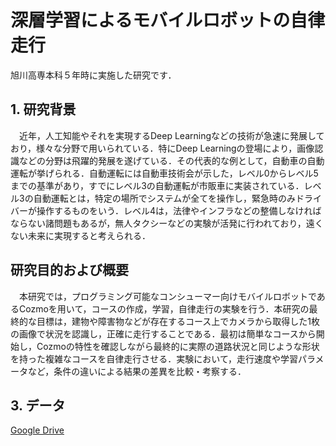 # 深層学習によるモバイルロボットの自律走行

旭川高専本科５年時に実施した研究です．

## 1. 研究背景
　近年，人工知能やそれを実現するDeep Learningなどの技術が急速に発展しており，様々な分野で用いられている．特にDeep Learningの登場により，画像認識などの分野は飛躍的発展を遂げている．その代表的な例として，自動車の自動運転が挙げられる．自動運転には自動車技術会が示した，レベル0からレベル5までの基準があり，すでにレベル3の自動運転が市販車に実装されている．レベル3の自動運転とは，特定の場所でシステムが全てを操作し，緊急時のみドライバーが操作するものをいう．レベル4は，法律やインフラなどの整備しなければならない諸問題もあるが，無人タクシーなどの実験が活発に行われており，遠くない未来に実現すると考えられる．
 
## 研究目的および概要
　本研究では，プログラミング可能なコンシューマー向けモバイルロボットであるCozmoを用いて，コースの作成，学習，自律走行の実験を行う．本研究の最終的な目標は，建物や障害物などが存在するコース上でカメラから取得した1枚の画像で状況を認識し，正確に走行することである．最初は簡単なコースから開始し，Cozmoの特性を確認しながら最終的に実際の道路状況と同じような形状を持った複雑なコースを自律走行させる．実験において，走行速度や学習パラメータなど，条件の違いによる結果の差異を比較・考察する．
 
## 3. データ
[Google Drive](https://drive.google.com/drive/folders/1nY7aGoV2Q5lj0UWdmd1-Uz8Ve1TR7L2J?usp=sharing)
